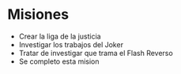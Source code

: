 # Misiones

* Crear la liga de la justicia
* Investigar los trabajos del Joker
* Tratar de investigar que trama el Flash Reverso
* Se completo esta mision
